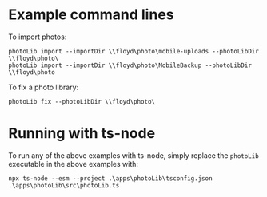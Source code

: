 

# Example command lines

To import photos:

```text
photoLib import --importDir \\floyd\photo\mobile-uploads --photoLibDir \\floyd\photo\
photoLib import --importDir \\floyd\photo\MobileBackup --photoLibDir \\floyd\photo
```

To fix a photo library:

```text
photoLib fix --photoLibDir \\floyd\photo\
```





# Running with ts-node

To run any of the above examples with ts-node, simply replace the `photoLib` executable in the above examples with:

```text
npx ts-node --esm --project .\apps\photoLib\tsconfig.json .\apps\photoLib\src\photoLib.ts
```
